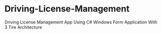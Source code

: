 # Driving-License-Management
Driving License Management App Using C# Windows Form Application With 3 Tire Architecture
